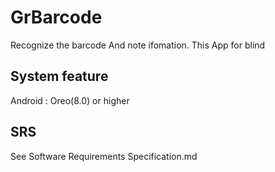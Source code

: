 # GrBarcode
Recognize the barcode And note ifomation. This App for blind 

## System feature 
Android : Oreo(8.0) or higher

## SRS
See Software Requirements Specification.md
